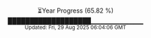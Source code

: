 <p align="center">
⏳Year Progress (65.82 %)<br>
███████████████████▁▁▁▁▁▁▁▁▁▁▁ <br>
<sub>Updated: Fri, 29 Aug 2025 06:04:06 GMT</sub>
</p>

